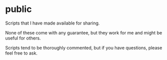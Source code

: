 # public

Scripts that I have made available for sharing.

None of these come with any guarantee, but they work for me and might be useful for others.

Scripts tend to be thoroughly commented, but if you have questions, please feel free to ask.


